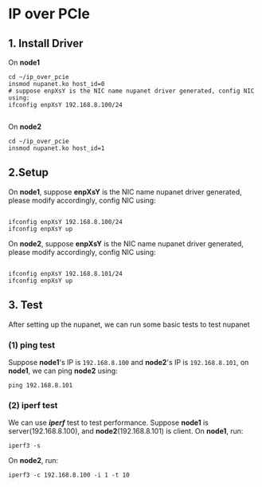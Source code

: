 # IP over PCIe


## 1. Install Driver

On **node1**

```
cd ~/ip_over_pcie
insmod nupanet.ko host_id=0
# suppose enpXsY is the NIC name nupanet driver generated, config NIC using:
ifconfig enpXsY 192.168.8.100/24


```

On **node2**
```
cd ~/ip_over_pcie
insmod nupanet.ko host_id=1
```


## 2.Setup
On **node1**, suppose **enpXsY** is the NIC name nupanet driver generated, please modify accordingly, config NIC using:
```

ifconfig enpXsY 192.168.8.100/24
ifconfig enpXsY up
```

On **node2**, suppose **enpXsY** is the NIC name nupanet driver generated, please modify accordingly, config NIC using:
```

ifconfig enpXsY 192.168.8.101/24
ifconfig enpXsY up
```

## 3. Test

After setting up the nupanet, we can run some basic tests to test nupanet 
### (1) ping test
Suppose **node1**'s IP is ```192.168.8.100``` and **node2**'s IP is ```192.168.8.101```, on **node1**, we can ping **node2** using:

``` 
ping 192.168.8.101
``` 

### (2) iperf test
We can use ***iperf*** test to test performance. Suppose **node1** is server(192.168.8.100), and **node2**(192.168.8.101) is client.
On **node1**, run:

``` 
iperf3 -s
```

On **node2**, run:

``` 
iperf3 -c 192.168.8.100 -i 1 -t 10
```